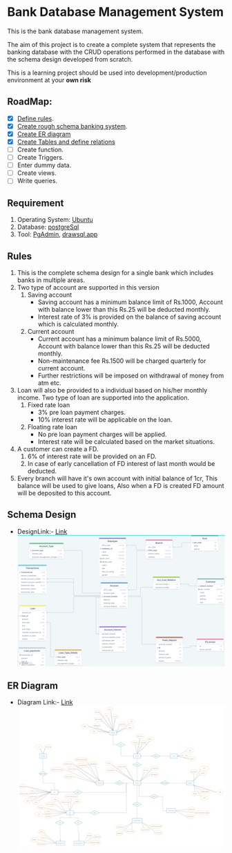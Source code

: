 # Bank Database Management System
This is the bank database management system.

The aim of this project is to create a complete system that represents the banking database with the CRUD operations performed in the database with the schema design developed from scratch.

This is a learning project should be used into development/production environment at your **own risk** 

## RoadMap:

- [x] [Define rules](#rules).
- [x] [Create rough schema banking system](#schema-design).
- [x] [Create ER diagram](#er-diagram)
- [x] [Create Tables and define relations](./Schema/tables.sql)
- [ ] Create function.
- [ ] Create Triggers.
- [ ] Enter dummy data.
- [ ] Create views.
- [ ] Write queries.

## Requirement  
1. Operating System: [Ubuntu](https://ubuntu.com/)
2. Database: [postgreSql](https://www.postgresql.org/docs/current/app-psql.html)
3. Tool: [PgAdmin](https://www.pgadmin.org/), [drawsql.app](https://drawsql.app/)

## Rules 

1. This is the complete schema design for a single bank which includes banks in multiple areas.
2. Two type of account are supported in this version
    1. Saving account
        - Saving account has a minimum balance limit of Rs.1000, Account with balance lower than this Rs.25 will be deducted monthly.
        - Interest rate of 3% is provided on the balance of saving account which is calculated monthly. 
    2. Current account
        - Current account has a minimum balance limit of Rs.5000, Account with balance lower than this Rs.25 will be deducted monthly.
        - Non-maintenance fee Rs.1500 will be charged quarterly for current account.
        - Further restrictions will be imposed on withdrawal of money from atm etc.
3. Loan will also be provided to a individual based on his/her monthly income. Two type of loan are supported into the application.
    1. Fixed rate loan
        - 3% pre loan payment charges.
        - 10% interest rate will be applicable on the loan.  
    2. Floating rate loan
        - No pre loan payment charges will be applied.
        - Interest rate will be calculated based on the market situations.
4. A customer can create a FD.
    1. 6% of interest rate will be provided on an FD.
    2. In case of early cancellation of FD interest of last month would be deducted.
5. Every branch will have it's own account with initial balance of 1cr, This balance will be used to give loans, Also when a FD is created FD amount will be deposited to this account.
    
## Schema Design
- DesignLink:- [Link](https://drawsql.app/teams/badrik-team/diagrams/banking)
![SchemaDesign](./SchemaDesign/schema-design.png)

## ER Diagram
- Diagram Link:- [Link](https://app.creately.com/d/ZfTP84sSsvS/view)
![ER Diagram](./SchemaDesign/ER-Diagram.jpg)